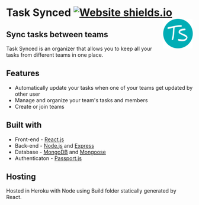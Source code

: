 # Task Synced [![Website shields.io](https://img.shields.io/website-up-down-green-red/http/shields.io.svg)](https://tasksynced.herokuapp.com/)<img align="right" src="images/logo.png" alt="Logo" width="80" height="80" >



## Sync tasks between teams

Task Synced is an organizer that allows you to keep all your tasks from different teams in one place. 

## Features
- Automatically update your tasks when one of your teams get updated by other user
- Manage and organize your team's tasks and members
- Create or join teams

## Built with
- Front-end - [React.js](https://reactjs.org/)
- Back-end - [Node.js](https://nodejs.org/en/) and [Express](http://expressjs.com/)
- Database - [MongoDB](https://www.mongodb.com/) and [Mongoose](https://mongoosejs.com/)
- Authenticaton - [Passport.js](http://www.passportjs.org/)


## Hosting
Hosted in Heroku with Node using Build folder statically generated by React.
